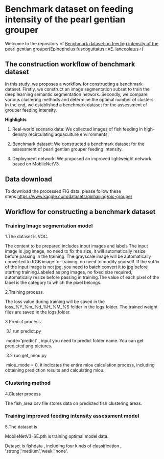 # **Benchmark dataset on feeding intensity of the pearl gentian grouper**

Welcome to the repository of [Benchmark dataset on feeding intensity of the pearl gentian grouper(Epinephelus fuscoguttatus♀×E. lanceolatus♂)](https://doi.org/10.1016/j.aqrep.2025.102641)



## The construction workflow of benchmark dataset





In this study, we proposes a workflow for constructing a benchmark dataset. Firstly, we construct an image segmentation subset to train the deep learning semantic segmentation network. Secondly, we compare various clustering methods and determine the optimal number of clusters. In the end, we established a benchmark dataset for the assessment of grouper feeding intensity.

**Highlights**

1. Real-world scenario data: We collected images of fish feeding in high-density recirculating aquaculture environments. 

2. Benchmark dataset: We constructed a benchmark dataset for the assessment of pearl gentian grouper feeding intensity.

3. Deployment network: We proposed an improved lightweight network based on MobileNetV3.



## Data download

To download the processed FIG data, please follow these steps:https://www.kaggle.com/datasets/qinhaijing/pic-grouper

## Workflow for constructing a benchmark dataset

### Training Image segmentation model

1.The dataset is  VOC.

The content to be prepared includes input images and labels
The input image is .jpg image, no need to fix the size, it will automatically resize before passing in the training.
The grayscale image will be automatically converted to RGB image for training, no need to modify yourself. If the suffix of the input image is not jpg, you need to batch convert it to jpg before starting training.Labeled as png images, no fixed size required, automatically resize before passing in training.The value of each pixel of the label is the category to which the pixel belongs.

2.Training process.

The loss value during training will be saved in the loss_%Y_%m_%d_%H_%M_%S folder in the logs folder. The trained weight files are saved in the logs folder.

3.Predict process.

​	3.1 run predict.py

​		mode='predict' , input you need to predict folder name. You can get predicted png pictures.

​	3.2 run get_miou.py

​		miou_mode = 0, it indicates the entire miou calculation process, including obtaining prediction results and calculating miou.

### Clustering method

4.Cluster process

The fish_area.csv file stores data on predicted fish clustering areas.

### Training improved feeding intensity assessment model

5.The dataset is 

MobileNetV3-SE.pth is training optimal model data.

Dataset is fishdata , including four kinds of classification , 'strong','medium','week','none'.
